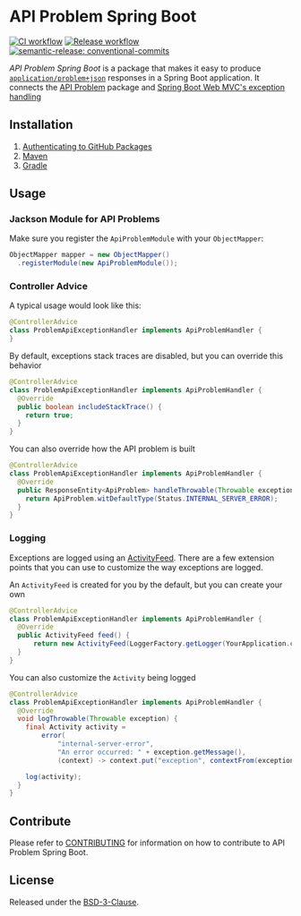 # API Problem Spring Boot

[![CI workflow](https://github.com/montealegreluis/api-problem-spring-boot/actions/workflows/ci.yml/badge.svg)](https://github.com/montealegreluis/api-problem-spring-boot/actions/workflows/ci.yml)
[![Release workflow](https://github.com/montealegreluis/api-problem-spring-boot/actions/workflows/release.yml/badge.svg)](https://github.com/montealegreluis/api-problem-spring-boot/actions/workflows/release.yml)
[![semantic-release: conventional-commits](https://img.shields.io/badge/semantic--release-conventionalcommits-e10079?logo=semantic-release)](https://github.com/semantic-release/semantic-release)

*API Problem Spring Boot* is a package that makes it easy to produce
[`application/problem+json`](http://tools.ietf.org/html/rfc7807) responses in a Spring Boot
application.
It connects the [API Problem](https://github.com/MontealegreLuis/api-problem-spring-boot) package and
[Spring Boot Web MVC's exception handling](https://spring.io/blog/2013/11/01/exception-handling-in-spring-mvc#using-controlleradvice-classes)

## Installation

1. [Authenticating to GitHub Packages](https://github.com/MontealegreLuis/api-problem-spring-boot/blob/main/docs/installation/authentication.md)
2. [Maven](https://github.com/MontealegreLuis/api-problem-spring-boot/blob/main/docs/installation/maven.md)
3. [Gradle](https://github.com/MontealegreLuis/api-problem-spring-boot/blob/main/docs/installation/gradle.md)

## Usage

### Jackson Module for API Problems

Make sure you register the `ApiProblemModule` with your `ObjectMapper`:

```java
ObjectMapper mapper = new ObjectMapper()
  .registerModule(new ApiProblemModule());
```

### Controller Advice

A typical usage would look like this:

```java
@ControllerAdvice
class ProblemApiExceptionHandler implements ApiProblemHandler {
}
```

By default, exceptions stack traces are disabled, but you can override this behavior

```java
@ControllerAdvice
class ProblemApiExceptionHandler implements ApiProblemHandler {
  @Override
  public boolean includeStackTrace() {
    return true;
  }
}
```

You can also override how the API problem is built

```java
@ControllerAdvice
class ProblemApiExceptionHandler implements ApiProblemHandler {
  @Override
  public ResponseEntity<ApiProblem> handleThrowable(Throwable exception) {
    return ApiProblem.witDefaultType(Status.INTERNAL_SERVER_ERROR);  
  }
}
```

### Logging

Exceptions are logged using an [ActivityFeed](https://github.com/MontealegreLuis/activity-feed).
There are a few extension points that you can use to customize the way exceptions are logged.

An `ActivityFeed` is created for you by the default, but you can create your own

```java
@ControllerAdvice
class ProblemApiExceptionHandler implements ApiProblemHandler {
  @Override
  public ActivityFeed feed() {
      return new ActivityFeed(LoggerFactory.getLogger(YourApplication.class));
  }
}
```

You can also customize the `Activity` being logged

```java
@ControllerAdvice
class ProblemApiExceptionHandler implements ApiProblemHandler {
  @Override
  void logThrowable(Throwable exception) {
    final Activity activity =
        error(
            "internal-server-error",
            "An error occurred: " + exception.getMessage(),
            (context) -> context.put("exception", contextFrom(exception)));

    log(activity);
  }
}
```

## Contribute

Please refer to [CONTRIBUTING](https://github.com/MontealegreLuis/api-problem-spring-boot/blob/main/CONTRIBUTING.md) for information on how to contribute to API Problem Spring Boot.

## License

Released under the [BSD-3-Clause](https://github.com/MontealegreLuis/api-problem-spring-boot/blob/main/LICENSE).
